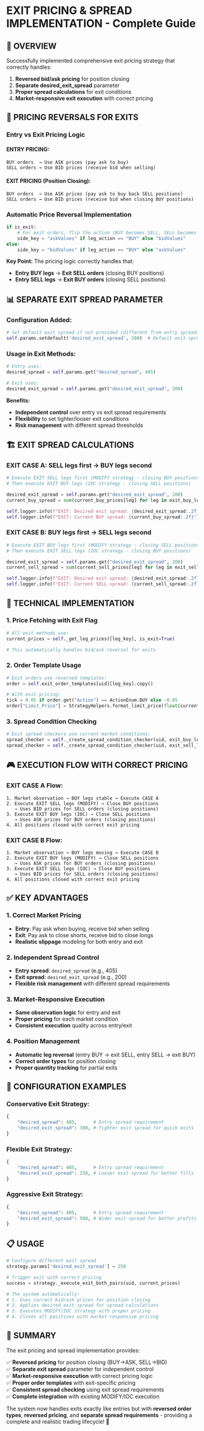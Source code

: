 # EXIT PRICING & SPREAD IMPLEMENTATION - Complete Guide

## 🎯 **OVERVIEW**

Successfully implemented comprehensive exit pricing strategy that correctly handles:

1. **Reversed bid/ask pricing** for position closing
2. **Separate desired_exit_spread** parameter
3. **Proper spread calculations** for exit conditions
4. **Market-responsive exit execution** with correct pricing

## 🔄 **PRICING REVERSALS FOR EXITS**

### **Entry vs Exit Pricing Logic**

#### **ENTRY PRICING:**

```
BUY orders  → Use ASK prices (pay ask to buy)
SELL orders → Use BID prices (receive bid when selling)
```

#### **EXIT PRICING (Position Closing):**

```
BUY orders  → Use ASK prices (pay ask to buy back SELL positions)
SELL orders → Use BID prices (receive bid when closing BUY positions)
```

### **Automatic Price Reversal Implementation**

```python
if is_exit:
    # For exit orders, flip the action (BUY becomes SELL, SELL becomes BUY)
    side_key = "askValues" if leg_action == "BUY" else "bidValues"
else:
    side_key = "bidValues" if leg_action == "BUY" else "askValues"
```

**Key Point:** The pricing logic correctly handles that:

- **Entry BUY legs** → **Exit SELL orders** (closing BUY positions)
- **Entry SELL legs** → **Exit BUY orders** (closing SELL positions)

## 📊 **SEPARATE EXIT SPREAD PARAMETER**

### **Configuration Added:**

```python
# Set default exit spread if not provided (different from entry spread)
self.params.setdefault('desired_exit_spread', 200)  # Default exit spread
```

### **Usage in Exit Methods:**

```python
# Entry uses:
desired_spread = self.params.get("desired_spread", 405)

# Exit uses:
desired_exit_spread = self.params.get("desired_exit_spread", 200)
```

**Benefits:**

- **Independent control** over entry vs exit spread requirements
- **Flexibility** to set tighter/looser exit conditions
- **Risk management** with different spread thresholds

## 🏗️ **EXIT SPREAD CALCULATIONS**

### **EXIT CASE A: SELL legs first → BUY legs second**

```python
# Execute EXIT SELL legs first (MODIFY strategy - closing BUY positions)
# Then execute EXIT BUY legs (IOC strategy - closing SELL positions)

desired_exit_spread = self.params.get("desired_exit_spread", 200)
current_buy_spread = sum(current_buy_prices[leg] for leg in exit_buy_leg_keys)

self.logger.info(f"EXIT: Desired exit spread: {desired_exit_spread:.2f}")
self.logger.info(f"EXIT: Current BUY spread: {current_buy_spread:.2f}")
```

### **EXIT CASE B: BUY legs first → SELL legs second**

```python
# Execute EXIT BUY legs first (MODIFY strategy - closing SELL positions)
# Then execute EXIT SELL legs (IOC strategy - closing BUY positions)

desired_exit_spread = self.params.get("desired_exit_spread", 200)
current_sell_spread = sum(current_sell_prices[leg] for leg in exit_sell_leg_keys)

self.logger.info(f"EXIT: Desired exit spread: {desired_exit_spread:.2f}")
self.logger.info(f"EXIT: Current SELL spread: {current_sell_spread:.2f}")
```

## 🔧 **TECHNICAL IMPLEMENTATION**

### **1. Price Fetching with Exit Flag**

```python
# All exit methods use:
current_prices = self._get_leg_prices([leg_key], is_exit=True)

# This automatically handles bid/ask reversal for exits
```

### **2. Order Template Usage**

```python
# Exit orders use reversed templates:
order = self.exit_order_templates[uid][leg_key].copy()

# With exit pricing:
tick = 0.05 if order.get("Action") == ActionEnum.BUY else -0.05
order["Limit_Price"] = StrategyHelpers.format_limit_price(float(current_prices[leg_key]) + tick)
```

### **3. Spread Condition Checking**

```python
# Exit spread checkers use current market conditions:
spread_checker = self._create_spread_condition_checker(uid, exit_buy_leg_keys, current_buy_spread, "<=")
spread_checker = self._create_spread_condition_checker(uid, exit_sell_leg_keys, current_sell_spread, ">=")
```

## 🎮 **EXECUTION FLOW WITH CORRECT PRICING**

### **EXIT CASE A Flow:**

```
1. Market observation → BUY legs stable → Execute CASE A
2. Execute EXIT SELL legs (MODIFY) → Close BUY positions
   → Uses BID prices for SELL orders (closing positions)
3. Execute EXIT BUY legs (IOC) → Close SELL positions
   → Uses ASK prices for BUY orders (closing positions)
4. All positions closed with correct exit pricing
```

### **EXIT CASE B Flow:**

```
1. Market observation → BUY legs moving → Execute CASE B
2. Execute EXIT BUY legs (MODIFY) → Close SELL positions
   → Uses ASK prices for BUY orders (closing positions)
3. Execute EXIT SELL legs (IOC) → Close BUY positions
   → Uses BID prices for SELL orders (closing positions)
4. All positions closed with correct exit pricing
```

## ✅ **KEY ADVANTAGES**

### **1. Correct Market Pricing**

- **Entry**: Pay ask when buying, receive bid when selling
- **Exit**: Pay ask to close shorts, receive bid to close longs
- **Realistic slippage** modeling for both entry and exit

### **2. Independent Spread Control**

- **Entry spread**: `desired_spread` (e.g., 405)
- **Exit spread**: `desired_exit_spread` (e.g., 200)
- **Flexible risk management** with different spread requirements

### **3. Market-Responsive Execution**

- **Same observation logic** for entry and exit
- **Proper pricing** for each market condition
- **Consistent execution** quality across entry/exit

### **4. Position Management**

- **Automatic leg reversal** (entry BUY → exit SELL, entry SELL → exit BUY)
- **Correct order types** for position closing
- **Proper quantity tracking** for partial exits

## 🚀 **CONFIGURATION EXAMPLES**

### **Conservative Exit Strategy:**

```python
{
    "desired_spread": 405,      # Entry spread requirement
    "desired_exit_spread": 300, # Tighter exit spread for quick exits
}
```

### **Flexible Exit Strategy:**

```python
{
    "desired_spread": 405,      # Entry spread requirement
    "desired_exit_spread": 150, # Looser exit spread for better fills
}
```

### **Aggressive Exit Strategy:**

```python
{
    "desired_spread": 405,      # Entry spread requirement
    "desired_exit_spread": 500, # Wider exit spread for better profits
}
```

## 📋 **USAGE**

```python
# Configure different exit spread
strategy.params['desired_exit_spread'] = 250

# Trigger exit with correct pricing
success = strategy._execute_exit_both_pairs(uid, current_prices)

# The system automatically:
# 1. Uses correct bid/ask prices for position closing
# 2. Applies desired_exit_spread for spread calculations
# 3. Executes MODIFY/IOC strategy with proper pricing
# 4. Closes all positions with market-responsive pricing
```

## 🎯 **SUMMARY**

The exit pricing and spread implementation provides:

✅ **Reversed pricing** for position closing (BUY→ASK, SELL→BID)  
✅ **Separate exit spread** parameter for independent control  
✅ **Market-responsive execution** with correct pricing logic  
✅ **Proper order templates** with exit-specific pricing  
✅ **Consistent spread checking** using exit spread requirements  
✅ **Complete integration** with existing MODIFY/IOC execution

The system now handles exits exactly like entries but with **reversed order types**, **reversed pricing**, and **separate spread requirements** - providing a complete and realistic trading lifecycle! 🎯

